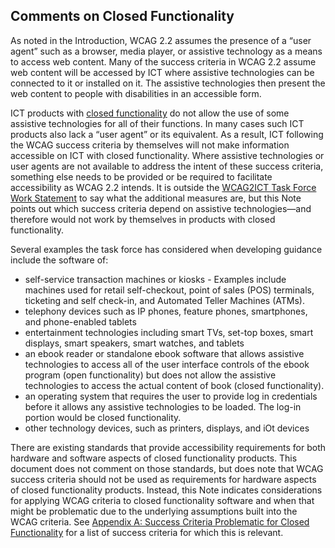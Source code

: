 Comments on Closed Functionality
--------------------------------

As noted in the Introduction, WCAG 2.2 assumes the presence of a “user agent” such as a browser, media player, or assistive technology as a means to access web content. Many of the success criteria in WCAG 2.2 assume web content will be accessed by ICT where assistive technologies can be connected to it or installed on it. The assistive technologies then present the web content to people with disabilities in an accessible form. 

ICT products with [closed functionality](#closed-functionality) do not allow the use of some assistive technologies for all of their functions. In many cases such ICT products also lack a “user agent” or its equivalent. As a result, ICT following the WCAG success criteria by themselves will not make information accessible on ICT with closed functionality. Where assistive technologies or user agents are not available to address the intent of these success criteria, something else needs to be provided or be required to facilitate accessibility as WCAG 2.2 intends. It is outside the [WCAG2ICT Task Force Work Statement](http://www.w3.org/WAI/GL/task-forces/wcag2ict/work-statement) to say what the additional measures are, but this Note points out which success criteria depend on assistive technologies—and therefore would not work by themselves in products with closed functionality.

<div class="example">
  
Several examples the task force has considered when developing guidance include the software of:

*   self-service transaction machines or kiosks - Examples include machines used for retail self-checkout, point of sales (POS) terminals, ticketing and self check-in, and Automated Teller Machines (ATMs).
*   telephony devices such as IP phones, feature phones, smartphones, and phone-enabled tablets
*   entertainment technologies including smart TVs, set-top boxes, smart displays, smart speakers, smart watches, and tablets
*   an ebook reader or standalone ebook software that allows assistive technologies to access all of the user interface controls of the ebook program (open functionality) but does not allow the assistive technologies to access the actual content of book (closed functionality).
*   an operating system that requires the user to provide log in credentials before it allows any assistive technologies to be loaded. The log-in portion would be closed functionality.
*   other technology devices, such as printers, displays, and iOt devices</div>

There are existing standards that provide accessibility requirements for both hardware and software aspects of closed functionality products. This document does not comment on those standards, but does note that WCAG success criteria should not be used as requirements for hardware aspects of closed functionality products. Instead, this Note indicates considerations for applying WCAG criteria to closed functionality software and when that might be problematic due to the underlying assumptions built into the WCAG criteria. See [Appendix A: Success Criteria Problematic for Closed Functionality](#success-criteria-problematic-for-closed-functionality) for a list of success criteria for which this is relevant.
